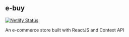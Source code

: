 ## e-buy

[![Netlify Status](https://api.netlify.com/api/v1/badges/dd441ee4-8181-4924-8b7e-9016ed1a08e5/deploy-status)](https://app.netlify.com/sites/e-buy/deploys)

An e-commerce store built with ReactJS and Context API
